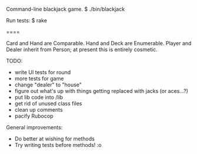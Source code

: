 Command-line blackjack game.
$ ./bin/blackjack

Run tests: 
$ rake

====

Card and Hand are Comparable. 
Hand and Deck are Enumerable. 
Player and Dealer inherit from Person; at present this is entirely cosmetic. 


TODO: 

* write UI tests for round
* more tests for game
* change "dealer" to "house"
* figure out what's up with things getting replaced with jacks (or aces...?)
* put lib code into /lib
* get rid of unused class files 
* clean up comments
* pacify Rubocop

General improvements:

* Do better at wishing for methods
* Try writing tests before methods! :o

